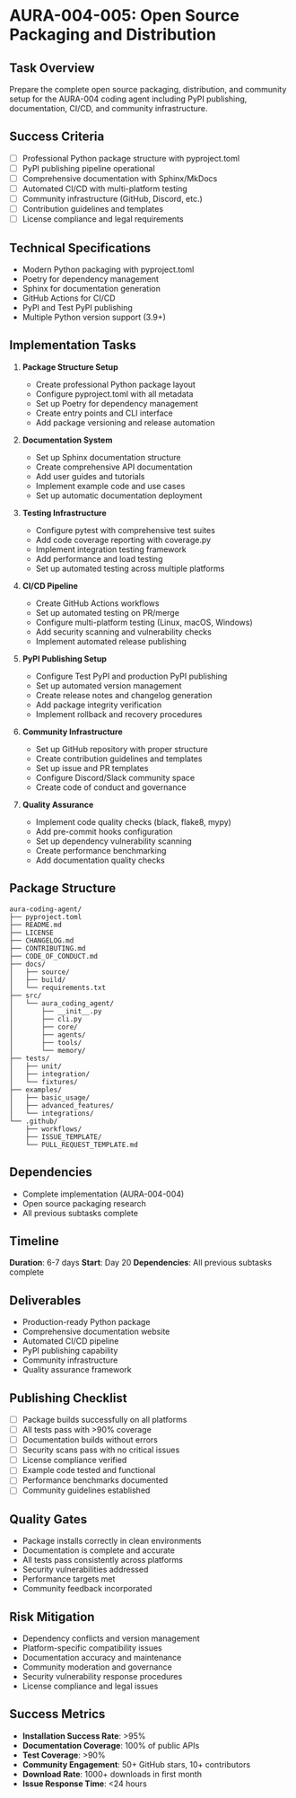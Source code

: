 # AURA-004-005: Open Source Packaging and Distribution

## Task Overview
Prepare the complete open source packaging, distribution, and community setup for the AURA-004 coding agent including PyPI publishing, documentation, CI/CD, and community infrastructure.

## Success Criteria
- [ ] Professional Python package structure with pyproject.toml
- [ ] PyPI publishing pipeline operational
- [ ] Comprehensive documentation with Sphinx/MkDocs
- [ ] Automated CI/CD with multi-platform testing
- [ ] Community infrastructure (GitHub, Discord, etc.)
- [ ] Contribution guidelines and templates
- [ ] License compliance and legal requirements

## Technical Specifications
- Modern Python packaging with pyproject.toml
- Poetry for dependency management
- Sphinx for documentation generation
- GitHub Actions for CI/CD
- PyPI and Test PyPI publishing
- Multiple Python version support (3.9+)

## Implementation Tasks
1. **Package Structure Setup**
   - Create professional Python package layout
   - Configure pyproject.toml with all metadata
   - Set up Poetry for dependency management
   - Create entry points and CLI interface
   - Add package versioning and release automation

2. **Documentation System**
   - Set up Sphinx documentation structure
   - Create comprehensive API documentation
   - Add user guides and tutorials
   - Implement example code and use cases
   - Set up automatic documentation deployment

3. **Testing Infrastructure**
   - Configure pytest with comprehensive test suites
   - Add code coverage reporting with coverage.py
   - Implement integration testing framework
   - Add performance and load testing
   - Set up automated testing across multiple platforms

4. **CI/CD Pipeline**
   - Create GitHub Actions workflows
   - Set up automated testing on PR/merge
   - Configure multi-platform testing (Linux, macOS, Windows)
   - Add security scanning and vulnerability checks
   - Implement automated release publishing

5. **PyPI Publishing Setup**
   - Configure Test PyPI and production PyPI publishing
   - Set up automated version management
   - Create release notes and changelog generation
   - Add package integrity verification
   - Implement rollback and recovery procedures

6. **Community Infrastructure**
   - Set up GitHub repository with proper structure
   - Create contribution guidelines and templates
   - Set up issue and PR templates
   - Configure Discord/Slack community space
   - Create code of conduct and governance

7. **Quality Assurance**
   - Implement code quality checks (black, flake8, mypy)
   - Add pre-commit hooks configuration
   - Set up dependency vulnerability scanning
   - Create performance benchmarking
   - Add documentation quality checks

## Package Structure
```
aura-coding-agent/
├── pyproject.toml
├── README.md
├── LICENSE
├── CHANGELOG.md
├── CONTRIBUTING.md
├── CODE_OF_CONDUCT.md
├── docs/
│   ├── source/
│   ├── build/
│   └── requirements.txt
├── src/
│   └── aura_coding_agent/
│       ├── __init__.py
│       ├── cli.py
│       ├── core/
│       ├── agents/
│       ├── tools/
│       └── memory/
├── tests/
│   ├── unit/
│   ├── integration/
│   └── fixtures/
├── examples/
│   ├── basic_usage/
│   ├── advanced_features/
│   └── integrations/
└── .github/
    ├── workflows/
    ├── ISSUE_TEMPLATE/
    └── PULL_REQUEST_TEMPLATE.md
```

## Dependencies
- Complete implementation (AURA-004-004)
- Open source packaging research
- All previous subtasks complete

## Timeline
**Duration**: 6-7 days
**Start**: Day 20
**Dependencies**: All previous subtasks complete

## Deliverables
- Production-ready Python package
- Comprehensive documentation website
- Automated CI/CD pipeline
- PyPI publishing capability
- Community infrastructure
- Quality assurance framework

## Publishing Checklist
- [ ] Package builds successfully on all platforms
- [ ] All tests pass with >90% coverage
- [ ] Documentation builds without errors
- [ ] Security scans pass with no critical issues
- [ ] License compliance verified
- [ ] Example code tested and functional
- [ ] Performance benchmarks documented
- [ ] Community guidelines established

## Quality Gates
- Package installs correctly in clean environments
- Documentation is complete and accurate
- All tests pass consistently across platforms
- Security vulnerabilities addressed
- Performance targets met
- Community feedback incorporated

## Risk Mitigation
- Dependency conflicts and version management
- Platform-specific compatibility issues
- Documentation accuracy and maintenance
- Community moderation and governance
- Security vulnerability response procedures
- License compliance and legal issues

## Success Metrics
- **Installation Success Rate**: >95%
- **Documentation Coverage**: 100% of public APIs
- **Test Coverage**: >90%
- **Community Engagement**: 50+ GitHub stars, 10+ contributors
- **Download Rate**: 1000+ downloads in first month
- **Issue Response Time**: <24 hours